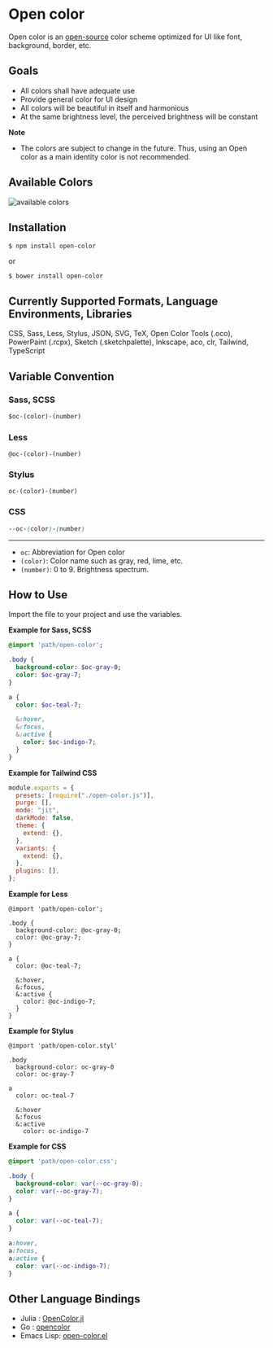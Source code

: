# Open color

Open color is an [open-source](https://en.wikipedia.org/wiki/Open-source_software) color scheme optimized for UI like font, background, border, etc.

## Goals

- All colors shall have adequate use
- Provide general color for UI design
- All colors will be beautiful in itself and harmonious
- At the same brightness level, the perceived brightness will be constant

**Note**

* The colors are subject to change in the future. Thus, using an Open color as a main identity color is not recommended.

## Available Colors

![available colors](https://yeun.github.io/open-color/asset/images/open-color.svg)

## Installation

```
$ npm install open-color
```
or
```
$ bower install open-color
```

## Currently Supported Formats, Language Environments, Libraries

CSS, Sass, Less, Stylus, JSON, SVG, TeX, Open Color Tools (.oco), PowerPaint (.rcpx), Sketch (.sketchpalette), Inkscape, aco, clr, Tailwind, TypeScript

## Variable Convention

### Sass, SCSS

```sass
$oc-(color)-(number)
```

### Less

```less
@oc-(color)-(number)
```

### Stylus

```styl
oc-(color)-(number)
```
### CSS

```css
--oc-(color)-(number)
```

---

- `oc`:  Abbreviation for Open color
- `(color)`: Color name such as gray, red, lime, etc.
- `(number)`: 0 to 9. Brightness spectrum.

## How to Use

Import the file to your project and use the variables.

**Example for Sass, SCSS**

```sass
@import 'path/open-color';

.body {
  background-color: $oc-gray-0;
  color: $oc-gray-7;
}

a {
  color: $oc-teal-7;

  &:hover,
  &:focus,
  &:active {
    color: $oc-indigo-7;
  }
}
```

**Example for Tailwind CSS**

```js
module.exports = {
  presets: [require("./open-color.js")],
  purge: [],
  mode: "jit",
  darkMode: false,
  theme: {
    extend: {},
  },
  variants: {
    extend: {},
  },
  plugins: [],
};

```

**Example for Less**

```less
@import 'path/open-color';

.body {
  background-color: @oc-gray-0;
  color: @oc-gray-7;
}

a {
  color: @oc-teal-7;

  &:hover,
  &:focus,
  &:active {
    color: @oc-indigo-7;
  }
}
```

**Example for Stylus**

```styl
@import 'path/open-color.styl'

.body
  background-color: oc-gray-0
  color: oc-gray-7

a
  color: oc-teal-7

  &:hover
  &:focus
  &:active
    color: oc-indigo-7
```

**Example for CSS**

```css
@import 'path/open-color.css';

.body {
  background-color: var(--oc-gray-0);
  color: var(--oc-gray-7);
}

a {
  color: var(--oc-teal-7);
}

a:hover,
a:focus,
a:active {
  color: var(--oc-indigo-7);
}
```

## Other Language Bindings

- Julia : [OpenColor.jl](https://github.com/appleparan/OpenColor.jl)
- Go : [opencolor](https://pkg.go.dev/github.com/jsynacek/go-open-color/opencolor)
- Emacs Lisp: [open-color.el](https://github.com/a13/open-color.el)
